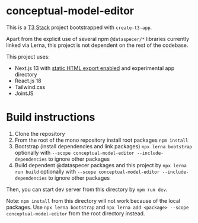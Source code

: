 # conceptual-model-editor

This is a [T3 Stack](https://create.t3.gg/) project bootstrapped with `create-t3-app`.

Apart from the explicit use of several npm `@dataspecer/*` libraries currently linked via Lerna, this project is not dependent on the rest of the codebase.

This project uses:

-   Next.js 13 with [static HTML export enabled](https://nextjs.org/docs/advanced-features/static-html-export) and experimental app directory
-   React.js 18
-   Tailwind.css
-   JointJS

# Build instructions

1. Clone the repository
2. From the root of the mono repository install root packages `npm install`
3. Bootstrap (install dependencies and link packages) `npx lerna bootstrap` optionally with `--scope conceptual-model-editor --include-dependencies` to ignore other packages
4. Build dependent @dataspecer packages and this project by `npx lerna run build` optionally with `--scope conceptual-model-editor --include-dependencies` to ignore other packages

Then, you can start dev server from this directory by `npm run dev`.

Note: `npm install` from this directory will not work because of the local packages. Use `npx lerna bootstrap` and `npx lerna add <package> --scope conceptual-model-editor` from the root directory instead.
